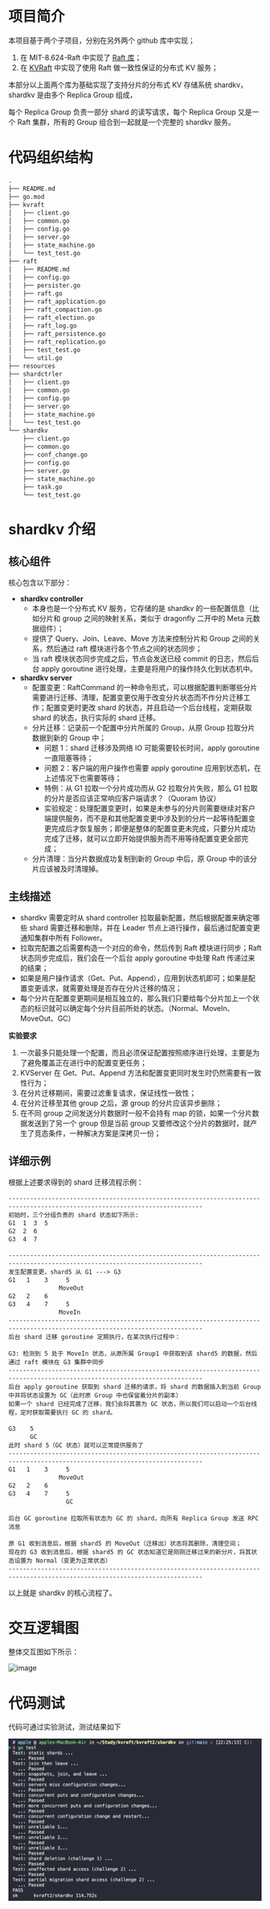 #  项目简介

本项目基于两个子项目，分别在另外两个 github 库中实现；

1. 在 MIT-8.624-Raft 中实现了 [Raft 库](https://github.com/1055373165/MIT-8.624-Raft)；
2. 在 [KVRaft](https://github.com/1055373165/KVRaft) 中实现了使用 Raft 做一致性保证的分布式 KV 服务；

本部分以上面两个库为基础实现了支持分片的分布式 KV 存储系统 shardkv，shardkv 是由多个 Replica Group 组成，

每个 Replica Group 负责一部分 shard 的读写请求，每个 Replica Group 又是一个 Raft 集群，所有的 Group 组合到一起就是一个完整的 shardkv 服务。

# 代码组织结构
```
.
├── README.md
├── go.mod
├── kvraft
│   ├── client.go
│   ├── common.go
│   ├── config.go
│   ├── server.go
│   ├── state_machine.go
│   └── test_test.go
├── raft
│   ├── README.md
│   ├── config.go
│   ├── persister.go
│   ├── raft.go
│   ├── raft_application.go
│   ├── raft_compaction.go
│   ├── raft_election.go
│   ├── raft_log.go
│   ├── raft_persistence.go
│   ├── raft_replication.go
│   ├── test_test.go
│   └── util.go
├── resources
├── shardctrler
│   ├── client.go
│   ├── common.go
│   ├── config.go
│   ├── server.go
│   ├── state_machine.go
│   └── test_test.go
└── shardkv
    ├── client.go
    ├── common.go
    ├── conf_change.go
    ├── config.go
    ├── server.go
    ├── state_machine.go
    ├── task.go
    └── test_test.go
```

# shardkv 介绍
## 核心组件
核心包含以下部分：
- **shardkv controller**
  - 本身也是一个分布式 KV 服务，它存储的是 shardkv 的一些配置信息（比如分片和 group 之间的映射关系，类似于 dragonfly 二开中的 Meta 元数据组件）；
  - 提供了 Query、Join、Leave、Move 方法来控制分片和 Group 之间的关系，然后通过 raft 模块进行各个节点之间的状态同步；
  - 当 raft 模块状态同步完成之后，节点会发送已经 commit 的日志，然后后台 apply goroutine 进行处理，主要是将用户的操作持久化到状态机中。
- **shardkv server**
  - 配置变更：RaftCommand 的一种命令形式，可以根据配置判断哪些分片需要进行迁移、清理，配置变更仅用于改变分片状态而不作分片迁移工作；配置变更时更改 shard 的状态，并且启动一个后台线程，定期获取 shard 的状态，执行实际的 shard 迁移。
  - 分片迁移：记录前一个配置中分片所属的 Group，从原 Group 拉取分片数据到新的 Group 中；
    - 问题 1：shard 迁移涉及网络 IO 可能需要较长时间，apply goroutine 一直阻塞等待；
    - 问题 2：客户端的用户操作也需要 apply goroutine 应用到状态机，在上述情况下也需要等待；
    - 特例：从 G1 拉取一个分片成功而从 G2 拉取分片失败，那么 G1 拉取的分片是否应该正常响应客户端请求？（Quoram 协议）
    - 实验规定：处理配置变更时，如果是未参与的分片则需要继续对客户端提供服务，而不是和其他配置变更中涉及到的分片一起等待配置变更完成后才恢复服务；即便是整体的配置变更未完成，只要分片成功完成了迁移，就可以立即开始提供服务而不用等待配置变更全部完成；
  - 分片清理：当分片数据成功复制到新的 Group 中后，原 Group 中的该分片应该被及时清理掉。
## 主线描述
- shardkv 需要定时从 shard controller 拉取最新配置，然后根据配置来确定哪些 shard 需要迁移和删除，并在 Leader 节点上进行操作，最后通过配置变更通知集群中所有 Follower。
- 拉取完配置之后需要构造一个对应的命令，然后传到 Raft 模块进行同步；Raft 状态同步完成后，我们会在一个后台 apply goroutine 中处理 Raft 传递过来的结果；
- 如果是用户操作请求（Get、Put、Append），应用到状态机即可；如果是配置变更请求，就需要处理是否存在分片迁移的情况；
- 每个分片在配置变更期间是相互独立的，那么我们只要给每个分片加上一个状态的标识就可以确定每个分片目前所处的状态。（Normal、MoveIn、MoveOut、GC）

**实验要求**
1. 一次最多只能处理一个配置，而且必须保证配置按照顺序进行处理，主要是为了避免覆盖正在进行中的配置变更任务；
2. KVServer 在 Get、Put、Append 方法和配置变更同时发生时仍然需要有一致性行为；
3. 在分片迁移期间，需要过滤重复请求，保证线性一致性；
4. 在分片迁移至其他 group 之后，源 group 的分片应该异步删除；
5. 在不同 group 之间发送分片数据时一般不会持有 map 的锁，如果一个分片数据发送到了另一个 group 但是当前 group 又要修改这个分片的数据时，就产生了竞态条件，一种解决方案是深拷贝一份；

## 详细示例
根据上述要求得到的 shard 迁移流程示例：

```
----------------------------------------------------------------------------------------------------------------------------
初始时，三个分组负责的 shard 状态如下所示:
G1  1  3  5
G2  2  6
G3  4  7

----------------------------------------------------------------------------------------------------------------------------
发生配置变更，shard5 从 G1 ---> G3
G1   1    3     5
              MoveOut
G2   2    6
G3   4    7     5
              MoveIn
----------------------------------------------------------------------------------------------------------------------------
后台 shard 迁移 goroutine 定期执行，在某次执行过程中：

G3: 检测到 5 处于 MoveIn 状态，从原所属 Group1 中获取到该 shard5 的数据，然后通过 raft 模块在 G3 集群中同步
----------------------------------------------------------------------------------------------------------------------------
后台 apply goroutine 获取到 shard 迁移的请求，将 shard 的数据插入到当前 Group 中并将状态设置为 GC（此时原 Group 中也保留着分片的副本）
如果一个 shard 已经完成了迁移，我们会将其置为 GC 状态，所以我们可以启动一个后台线程，定时获取需要执行 GC 的 shard。

G3    5
      GC
此时 shard 5（GC 状态）就可以正常提供服务了
----------------------------------------------------------------------------------------------------------------------------
G1   1    3     5
              MoveOut
G2   2    6
G3   4    7     5
                GC

后台 GC goroutine 拉取所有状态为 GC 的 shard，向所有 Replica Group 发送 RPC 消息

原 G1 收到消息后，根据 shard5 的 MoveOut（迁移出）状态将其删除，清理空间；
现在的 G3 收到消息后，根据 shard5 的 GC 状态知道它是刚刚迁移过来的新分片，将其状态设置为 Normal（变更为正常状态）
----------------------------------------------------------------------------------------------------------------------------
```
以上就是 shardkv 的核心流程了。

# 交互逻辑图

整体交互图如下所示：

![image](https://github.com/1055373165/ShardKV/assets/33158355/c0aeba7b-0ce2-4c16-9982-e04e15d052ce)

# 代码测试

代码可通过实验测试，测试结果如下

![](resources/2024-02-26-22-29-49.png)
